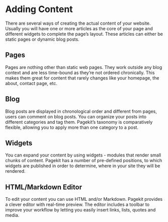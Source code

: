 # Adding Content

There are several ways of creating the actual content of your website. Usually you will have one or more articles as the core of your page and different widgets to complete the page’s layout. These articles can either be static pages or dynamic blog posts.

## Pages

Pages are nothing other than static web pages. They work outside any blog context and are less time-bound as they’re not ordered chronically. This makes them great for content that rarely changes like your homepage, the about, contact page, etc.

## Blog

Blog posts are displayed in chronological order and different from pages, users can comment on blog posts. You can organize your posts into different categories and tag them. Pagekit’s taxonomy is comparatively flexible, allowing you to apply more than one category to a post.

## Widgets

You can expand your content by using widgets - modules that render small chunks of content. Pagekit has a number of pre-defined positions, to which widgets are published in order to determine, where in your site they will be rendered.

## HTML/Markdown Editor

To edit your content you can use HTML and/or Markdown. Pagekit provides a clever editor with real-time preview. The editor includes a toolbar to improve your workflow by letting you easily insert links, lists, quotes and media.
